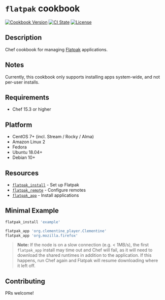 # `flatpak` cookbook

[![Cookbook Version](https://img.shields.io/cookbook/v/flatpak.svg)](https://supermarket.chef.io/cookbooks/flatpak)
[![CI State](https://github.com/detjensrobert/flatpak-cookbook/workflows/ci/badge.svg)](https://github.com/detjensrobert/flatpak-cookbook/actions?query=workflow%3Aci)
[![License](https://img.shields.io/badge/License-MIT-green.svg)](https://opensource.org/licenses/MIT)

## Description

Chef cookbook for managing [Flatpak](https://github.com/flatpak/flatpak) applications.

## Notes

Currently, this cookbook only supports installing apps system-wide, and not per-user installs.

## Requirements

- Chef 15.3 or higher

## Platform

- CentOS 7+ (incl. Stream / Rocky / Alma)
- Amazon Linux 2
- Fedora
- Ubuntu 18.04+
- Debian 10+

## Resources

- [`flatpak_install`](documentation/install.md) - Set up Flatpak
- [`flatpak_remote`](documentation/remote.md) - Configure remotes
- [`flatpak_app`](documentation/app.md) - Install applications

## Minimal Example

```rb
flatpak_install 'example'

flatpak_app 'org.clementine_player.Clementine'
flatpak_app 'org.mozilla.firefox'
```

> **Note:** If the node is on a slow connection (e.g. < 1MB/s), the first `flatpak_app` install may time out and Chef will fail, as it will need to download the shared runtimes in addition to the application. If this happens, run Chef again and Flatpak will resume downloading where it left off.

## Contributing

PRs welcome!
